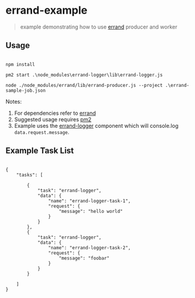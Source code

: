 # errand-example
> example demonstrating how to use [errand](https://github.com/errandjs/errand) producer and worker

## Usage

```

npm install

pm2 start .\node_modules\errand-logger\lib\errand-logger.js

node ./node_modules/errand/lib/errand-producer.js --project .\errand-sample-job.json

```

Notes:

1. For dependencies refer to [errand](https://github.com/errandjs/errand)
2. Suggested usage requires [pm2](http://pm2.keymetrics.io/)
3. Example uses the [errand-logger](https://github.com/errandjs/errand-logger) component which will console.log `data.request.message`.

## Example Task List

```

{
	"tasks": [

		{
			"task": "errand-logger",
			"data": {
				"name": "errand-logger-task-1",
				"request": {
					"message": "hello world"
				}
			}
		},
		{
			"task": "errand-logger",
			"data": {
				"name": "errand-logger-task-2",
				"request": {
					"message": "foobar"
				}
			}
		}

	]
}

```

